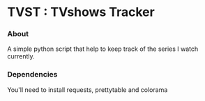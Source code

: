 # TVST : TVshows Tracker

### About

A simple python script that help to keep track of the series I watch currently.

### Dependencies
You'll need to install requests, prettytable and colorama
